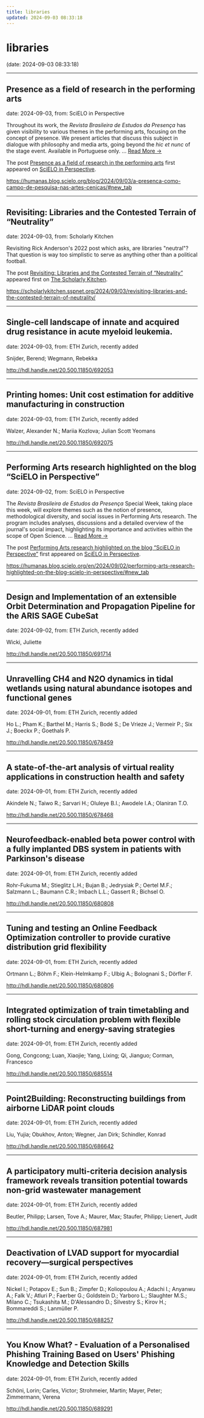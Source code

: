 ```yaml
---
title: libraries
updated: 2024-09-03 08:33:18
---
```


# libraries

(date: 2024-09-03 08:33:18)

---

## Presence as a field of research in the performing arts

date: 2024-09-03, from: SciELO in Perspective

<p>Throughout its work, the <em>Revista Brasileira de Estudos da Presença</em> has given visibility to various themes in the performing arts, focusing on the concept of presence. We present articles that discuss this subject in dialogue with philosophy and media arts, going beyond the <em>hic et nunc</em> of the stage event. Available in Portuguese only. <span class="ellipsis">&#8230;</span> <span class="more-link-wrap"><a href="https://humanas.blog.scielo.org/blog/2024/09/03/a-presenca-como-campo-de-pesquisa-nas-artes-cenicas/#new_tab" class="more-link"><span>Read More &#8594;</span></a></span></p>
<p>The post <a href="https://humanas.blog.scielo.org/blog/2024/09/03/a-presenca-como-campo-de-pesquisa-nas-artes-cenicas/#new_tab">Presence as a field of research in the performing arts</a> first appeared on <a href="https://blog.scielo.org/en">SciELO in Perspective</a>.</p> 

<https://humanas.blog.scielo.org/blog/2024/09/03/a-presenca-como-campo-de-pesquisa-nas-artes-cenicas/#new_tab>

---

## Revisiting: Libraries and the Contested Terrain of “Neutrality”

date: 2024-09-03, from: Scholarly Kitchen

<p>Revisiting Rick Anderson's 2022 post which asks, are libraries "neutral"? That question is way too simplistic to serve as anything other than a political football.</p>
<p>The post <a href="https://scholarlykitchen.sspnet.org/2024/09/03/revisiting-libraries-and-the-contested-terrain-of-neutrality/">Revisiting: Libraries and the Contested Terrain of &#8220;Neutrality&#8221;</a> appeared first on <a href="https://scholarlykitchen.sspnet.org">The Scholarly Kitchen</a>.</p>
 

<https://scholarlykitchen.sspnet.org/2024/09/03/revisiting-libraries-and-the-contested-terrain-of-neutrality/>

---

## Single-cell landscape of innate and acquired drug resistance in acute myeloid leukemia.

date: 2024-09-03, from: ETH Zurich, recently added

Snijder, Berend; Wegmann, Rebekka 

<http://hdl.handle.net/20.500.11850/692053>

---

## Printing homes: Unit cost estimation for additive manufacturing in construction

date: 2024-09-03, from: ETH Zurich, recently added

Walzer, Alexander N.; Mariia Kozlova; Julian Scott Yeomans 

<http://hdl.handle.net/20.500.11850/692075>

---

## Performing Arts research highlighted on the blog “SciELO in Perspective”

date: 2024-09-02, from: SciELO in Perspective

<p>The <em>Revista Brasileira de Estudos da Presença</em> Special Week, taking place this week, will explore themes such as the notion of presence, methodological diversity, and social issues in Performing Arts research. The program includes analyses, discussions and a detailed overview of the journal's social impact, highlighting its importance and activities within the scope of Open Science. <span class="ellipsis">&#8230;</span> <span class="more-link-wrap"><a href="https://humanas.blog.scielo.org/en/2024/09/02/performing-arts-research-highlighted-on-the-blog-scielo-in-perspective/#new_tab" class="more-link"><span>Read More &#8594;</span></a></span></p>
<p>The post <a href="https://humanas.blog.scielo.org/en/2024/09/02/performing-arts-research-highlighted-on-the-blog-scielo-in-perspective/#new_tab">Performing Arts research highlighted on the blog “SciELO in Perspective”</a> first appeared on <a href="https://blog.scielo.org/en">SciELO in Perspective</a>.</p> 

<https://humanas.blog.scielo.org/en/2024/09/02/performing-arts-research-highlighted-on-the-blog-scielo-in-perspective/#new_tab>

---

## Design and Implementation of an extensible Orbit Determination and Propagation Pipeline for the ARIS SAGE CubeSat

date: 2024-09-02, from: ETH Zurich, recently added

Wicki, Juliette 

<http://hdl.handle.net/20.500.11850/691714>

---

## Unravelling CH<inf>4</inf> and N<inf>2</inf>O dynamics in tidal wetlands using natural abundance isotopes and functional genes

date: 2024-09-01, from: ETH Zurich, recently added

Ho L.; Pham K.; Barthel M.; Harris S.; Bodé S.; De Vrieze J.; Vermeir P.; Six J.; Boeckx P.; Goethals P. 

<http://hdl.handle.net/20.500.11850/678459>

---

## A state-of-the-art analysis of virtual reality applications in construction health and safety

date: 2024-09-01, from: ETH Zurich, recently added

Akindele N.; Taiwo R.; Sarvari H.; Oluleye B.I.; Awodele I.A.; Olaniran T.O. 

<http://hdl.handle.net/20.500.11850/678468>

---

## Neurofeedback-enabled beta power control with a fully implanted DBS system in patients with Parkinson's disease

date: 2024-09-01, from: ETH Zurich, recently added

Rohr-Fukuma M.; Stieglitz L.H.; Bujan B.; Jedrysiak P.; Oertel M.F.; Salzmann L.; Baumann C.R.; Imbach L.L.; Gassert R.; Bichsel O. 

<http://hdl.handle.net/20.500.11850/680808>

---

## Tuning and testing an Online Feedback Optimization controller to provide curative distribution grid flexibility

date: 2024-09-01, from: ETH Zurich, recently added

Ortmann L.; Böhm F.; Klein-Helmkamp F.; Ulbig A.; Bolognani S.; Dörfler F. 

<http://hdl.handle.net/20.500.11850/680806>

---

## Integrated optimization of train timetabling and rolling stock circulation problem with flexible short-turning and energy-saving strategies

date: 2024-09-01, from: ETH Zurich, recently added

Gong, Congcong; Luan, Xiaojie; Yang, Lixing; Qi, Jianguo; Corman, Francesco 

<http://hdl.handle.net/20.500.11850/685514>

---

## Point2Building: Reconstructing buildings from airborne LiDAR point clouds

date: 2024-09-01, from: ETH Zurich, recently added

Liu, Yujia; Obukhov, Anton; Wegner, Jan Dirk; Schindler, Konrad 

<http://hdl.handle.net/20.500.11850/686642>

---

## A participatory multi-criteria decision analysis framework reveals transition potential towards non-grid wastewater management

date: 2024-09-01, from: ETH Zurich, recently added

Beutler, Philipp; Larsen, Tove A.; Maurer, Max; Staufer, Philipp; Lienert, Judit 

<http://hdl.handle.net/20.500.11850/687981>

---

## Deactivation of LVAD support for myocardial recovery—surgical perspectives

date: 2024-09-01, from: ETH Zurich, recently added

Nickel I.; Potapov E.; Sun B.; Zimpfer D.; Koliopoulou A.; Adachi I.; Anyanwu A.; Falk V.; Atluri P.; Faerber G.; Goldstein D.; Yarboro L.; Slaughter M.S.; Milano C.; Tsukashita M.; D'Alessandro D.; Silvestry S.; Kirov H.; Bommareddi S.; Lanmüller P. 

<http://hdl.handle.net/20.500.11850/688257>

---

## You Know What? - Evaluation of a Personalised Phishing Training Based on Users' Phishing Knowledge and Detection Skills

date: 2024-09-01, from: ETH Zurich, recently added

Schöni, Lorin; Carles, Victor; Strohmeier, Martin; Mayer, Peter; Zimmermann, Verena 

<http://hdl.handle.net/20.500.11850/689291>

